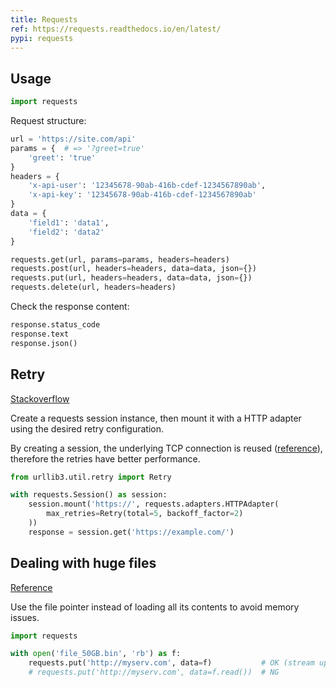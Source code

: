 ```yaml
---
title: Requests
ref: https://requests.readthedocs.io/en/latest/
pypi: requests
---
```


## Usage

```python
import requests
```

Request structure:

```python
url = 'https://site.com/api'
params = {  # => '?greet=true'
    'greet': 'true'
}
headers = {
    'x-api-user': '12345678-90ab-416b-cdef-1234567890ab',
    'x-api-key': '12345678-90ab-416b-cdef-1234567890ab'
}
data = {
    'field1': 'data1',
    'field2': 'data2'
}

requests.get(url, params=params, headers=headers)
requests.post(url, headers=headers, data=data, json={})
requests.put(url, headers=headers, data=data, json={})
requests.delete(url, headers=headers)
```

Check the response content:

```python
response.status_code
response.text
response.json()
```

## Retry

[Stackoverflow](https://stackoverflow.com/a/35504626)

Create a requests session instance,
then mount it with a HTTP adapter using the desired retry configuration.

By creating a session,
the underlying TCP connection is reused ([reference](https://requests.readthedocs.io/en/master/user/advanced/#session-objects)),
therefore the retries have better performance.

```python
from urllib3.util.retry import Retry

with requests.Session() as session:
    session.mount('https://', requests.adapters.HTTPAdapter(
        max_retries=Retry(total=5, backoff_factor=2)
    ))
    response = session.get('https://example.com/')
```

## Dealing with huge files

[Reference](https://github.com/requests/requests/issues/1784)

Use the file pointer instead of loading all its contents to avoid memory issues.

```python
import requests

with open('file_50GB.bin', 'rb') as f:
    requests.put('http://myserv.com', data=f)           # OK (stream upload)
    # requests.put('http://myserv.com', data=f.read())  # NG
```
